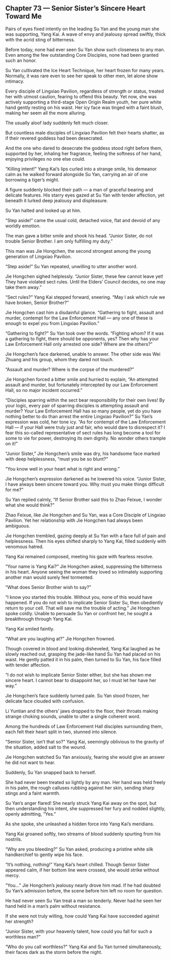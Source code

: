 ## Chapter 73 — Senior Sister’s Sincere Heart Toward Me

Pairs of eyes fixed intently on the leading Su Yan and the young man she was supporting, Yang Kai. A wave of envy and jealousy spread swiftly, thick with the acrid sting of bitterness.

Before today, none had ever seen Su Yan show such closeness to any man. Even among the few outstanding Core Disciples, none had been granted such an honor.

Su Yan cultivated the Ice Heart Technique, her heart frozen for many years. Normally, it was rare even to see her speak to other men, let alone show intimacy.

Every disciple of Lingxiao Pavilion, regardless of strength or status, treated her with utmost caution, fearing to offend this beauty. Yet now, she was actively supporting a third-stage Open Origin Realm youth, her pure white hand gently resting on his waist. Her icy face was tinged with a faint blush, making her seem all the more alluring.

The usually aloof lady suddenly felt much closer.

But countless male disciples of Lingxiao Pavilion felt their hearts shatter, as if their revered goddess had been desecrated.

And the one who dared to desecrate the goddess stood right before them, supported by her, inhaling her fragrance, feeling the softness of her hand, enjoying privileges no one else could.

“Killing intent!” Yang Kai’s lips curled into a strange smile, his demeanor calm as he walked forward alongside Su Yan, carrying an air of one borrowing a tiger’s might.

A figure suddenly blocked their path — a man of graceful bearing and delicate features. His starry eyes gazed at Su Yan with tender affection, yet beneath it lurked deep jealousy and displeasure.

Su Yan halted and looked up at him.

“Step aside!” came the usual cold, detached voice, flat and devoid of any worldly emotion.

The man gave a bitter smile and shook his head. “Junior Sister, do not trouble Senior Brother. I am only fulfilling my duty.”

This man was Jie Hongchen, the second strongest among the young generation of Lingxiao Pavilion.

“Step aside!” Su Yan repeated, unwilling to utter another word.

Jie Hongchen sighed helplessly. “Junior Sister, these few cannot leave yet! They have violated sect rules. Until the Elders’ Council decides, no one may take them away.”

“Sect rules?” Yang Kai stepped forward, sneering. “May I ask which rule we have broken, Senior Brother?”

Jie Hongchen cast him a disdainful glance. “Gathering to fight, assault and murder, contempt for the Law Enforcement Hall — any one of these is enough to expel you from Lingxiao Pavilion.”

“Gathering to fight?” Su Yan took over the words. “Fighting whom? If it was a gathering to fight, there should be opponents, yes? Then why has your Law Enforcement Hall only arrested one side? Where are the others?”

Jie Hongchen’s face darkened, unable to answer. The other side was Wei Zhuang and his group, whom they dared not touch.

“Assault and murder? Where is the corpse of the murdered?”

Jie Hongchen forced a bitter smile and hurried to explain, “An attempted assault and murder, but fortunately intercepted by our Law Enforcement Hall, so no major incident occurred.”

“Disciples sparring within the sect bear responsibility for their own lives! By your logic, every pair of sparring disciples is attempting assault and murder? Your Law Enforcement Hall has so many people, yet do you have nothing better to do than arrest the entire Lingxiao Pavilion?” Su Yan’s expression was cold, her tone icy. “As for contempt of the Law Enforcement Hall — if your Hall were truly just and fair, who would dare to disrespect it? I fear this so-called representative of sect rules has long become a tool for some to vie for power, destroying its own dignity. No wonder others trample on it!”

“Junior Sister,” Jie Hongchen’s smile was dry, his handsome face marked with deep helplessness, “must you be so blunt?”

“You know well in your heart what is right and wrong.”

Jie Hongchen’s expression darkened as he lowered his voice. “Junior Sister, I have always been sincere toward you. Why must you make things difficult for me?”

Su Yan replied calmly, “If Senior Brother said this to Zhao Feixue, I wonder what she would think?”

Zhao Feixue, like Jie Hongchen and Su Yan, was a Core Disciple of Lingxiao Pavilion. Yet her relationship with Jie Hongchen had always been ambiguous.

Jie Hongchen trembled, gazing deeply at Su Yan with a face full of pain and helplessness. Then his eyes shifted sharply to Yang Kai, filled suddenly with venomous hatred.

Yang Kai remained composed, meeting his gaze with fearless resolve.

“Your name is Yang Kai?” Jie Hongchen asked, suppressing the bitterness in his heart. Anyone seeing the woman they loved so intimately supporting another man would surely feel tormented.

“What does Senior Brother wish to say?”

“I know you started this trouble. Without you, none of this would have happened. If you do not wish to implicate Senior Sister Su, then obediently return to your cell. That will save me the trouble of acting.” Jie Hongchen spoke coldly. Unable to persuade Su Yan or confront her, he sought a breakthrough through Yang Kai.

Yang Kai smiled faintly.

“What are you laughing at?” Jie Hongchen frowned.

Though covered in blood and looking disheveled, Yang Kai laughed as he slowly reached out, grasping the jade-like hand Su Yan had placed on his waist. He gently patted it in his palm, then turned to Su Yan, his face filled with tender affection.

“I do not wish to implicate Senior Sister either, but she has shown me sincere heart. I cannot bear to disappoint her, so I must let her have her way.”

Jie Hongchen’s face suddenly turned pale. Su Yan stood frozen, her delicate face clouded with confusion.

Li Yuntian and the others’ jaws dropped to the floor, their throats making strange choking sounds, unable to utter a single coherent word.

Among the hundreds of Law Enforcement Hall disciples surrounding them, each felt their heart split in two, stunned into silence.

“Senior Sister, isn’t that so?” Yang Kai, seemingly oblivious to the gravity of the situation, added salt to the wound.

Jie Hongchen watched Su Yan anxiously, fearing she would give an answer he did not want to hear.

Suddenly, Su Yan snapped back to herself.

She had never been treated so lightly by any man. Her hand was held freely in his palm, the rough calluses rubbing against her skin, sending sharp stings and a faint warmth.

Su Yan’s anger flared! She nearly struck Yang Kai away on the spot, but then understanding his intent, she suppressed her fury and nodded slightly, openly admitting, “Yes.”

As she spoke, she unleashed a hidden force into Yang Kai’s meridians.

Yang Kai groaned softly, two streams of blood suddenly spurting from his nostrils.

“Why are you bleeding?” Su Yan asked, producing a pristine white silk handkerchief to gently wipe his face.

“It’s nothing, nothing!” Yang Kai’s heart chilled. Though Senior Sister appeared calm, if her bottom line were crossed, she would strike without mercy.

“You…” Jie Hongchen’s jealousy nearly drove him mad. If he had doubted Su Yan’s admission before, the scene before him left no room for question.

He had never seen Su Yan treat a man so tenderly. Never had he seen her hand held in a man’s palm without resistance.

If she were not truly willing, how could Yang Kai have succeeded against her strength?

“Junior Sister, with your heavenly talent, how could you fall for such a worthless man?”

“Who do you call worthless?” Yang Kai and Su Yan turned simultaneously, their faces dark as the storm before the night.